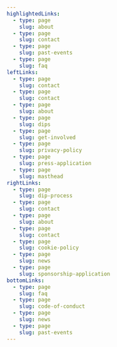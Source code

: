 ```yaml
---
highlightedLinks:
  - type: page
    slug: about
  - type: page
    slug: contact
  - type: page
    slug: past-events
  - type: page
    slug: faq
leftLinks:
  - type: page
    slug: contact
  - type: page
    slug: contact
  - type: page
    slug: about
  - type: page
    slug: dips
  - type: page
    slug: get-involved
  - type: page
    slug: privacy-policy
  - type: page
    slug: press-application
  - type: page
    slug: masthead
rightLinks:
  - type: page
    slug: dip-process
  - type: page
    slug: contact
  - type: page
    slug: about
  - type: page
    slug: contact
  - type: page
    slug: cookie-policy
  - type: page
    slug: news
  - type: page
    slug: sponsorship-application
bottomLinks:
  - type: page
    slug: faq
  - type: page
    slug: code-of-conduct
  - type: page
    slug: news
  - type: page
    slug: past-events
---
```

